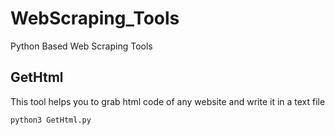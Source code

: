 # WebScraping_Tools
Python Based Web Scraping Tools
## GetHtml
This tool helps you to grab html code of any website and write it in a text file

`python3 GetHtml.py`
